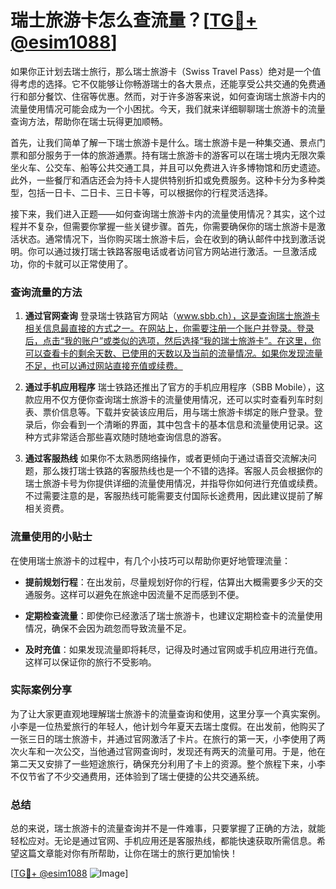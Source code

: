 # 瑞士旅游卡怎么查流量？[[TG💪+ @esim1088](https://t.me/s/esim1088)]

如果你正计划去瑞士旅行，那么瑞士旅游卡（Swiss Travel Pass）绝对是一个值得考虑的选择。它不仅能够让你畅游瑞士的各大景点，还能享受公共交通的免费通行和部分餐饮、住宿等优惠。然而，对于许多游客来说，如何查询瑞士旅游卡内的流量使用情况可能会成为一个小困扰。今天，我们就来详细聊聊瑞士旅游卡的流量查询方法，帮助你在瑞士玩得更加顺畅。

首先，让我们简单了解一下瑞士旅游卡是什么。瑞士旅游卡是一种集交通、景点门票和部分服务于一体的旅游通票。持有瑞士旅游卡的游客可以在瑞士境内无限次乘坐火车、公交车、船等公共交通工具，并且可以免费进入许多博物馆和历史遗迹。此外，一些餐厅和酒店还会为持卡人提供特别折扣或免费服务。这种卡分为多种类型，包括一日卡、二日卡、三日卡等，可以根据你的行程灵活选择。

接下来，我们进入正题——如何查询瑞士旅游卡内的流量使用情况？其实，这个过程并不复杂，但需要你掌握一些关键步骤。首先，你需要确保你的瑞士旅游卡是激活状态。通常情况下，当你购买瑞士旅游卡后，会在收到的确认邮件中找到激活说明。你可以通过拨打瑞士铁路客服电话或者访问官方网站进行激活。一旦激活成功，你的卡就可以正常使用了。

### 查询流量的方法

1. **通过官网查询**
   登录瑞士铁路官方网站（www.sbb.ch），这是查询瑞士旅游卡相关信息最直接的方式之一。在网站上，你需要注册一个账户并登录。登录后，点击“我的账户”或类似的选项，然后选择“我的瑞士旅游卡”。在这里，你可以查看卡的剩余天数、已使用的天数以及当前的流量情况。如果你发现流量不足，也可以通过网站直接充值或续费。

2. **通过手机应用程序**
   瑞士铁路还推出了官方的手机应用程序（SBB Mobile），这款应用不仅方便你查询瑞士旅游卡的流量使用情况，还可以实时查看列车时刻表、票价信息等。下载并安装该应用后，用与瑞士旅游卡绑定的账户登录。登录后，你会看到一个清晰的界面，其中包含卡的基本信息和流量使用记录。这种方式非常适合那些喜欢随时随地查询信息的游客。

3. **通过客服热线**
   如果你不太熟悉网络操作，或者更倾向于通过语音交流解决问题，那么拨打瑞士铁路的客服热线也是一个不错的选择。客服人员会根据你的瑞士旅游卡号为你提供详细的流量使用情况，并指导你如何进行充值或续费。不过需要注意的是，客服热线可能需要支付国际长途费用，因此建议提前了解相关资费。

### 流量使用的小贴士

在使用瑞士旅游卡的过程中，有几个小技巧可以帮助你更好地管理流量：

- **提前规划行程**：在出发前，尽量规划好你的行程，估算出大概需要多少天的交通服务。这样可以避免在旅途中因流量不足而感到不便。
  
- **定期检查流量**：即使你已经激活了瑞士旅游卡，也建议定期检查卡的流量使用情况，确保不会因为疏忽而导致流量不足。

- **及时充值**：如果发现流量即将耗尽，记得及时通过官网或手机应用进行充值。这样可以保证你的旅行不受影响。

### 实际案例分享

为了让大家更直观地理解瑞士旅游卡的流量查询和使用，这里分享一个真实案例。小李是一位热爱旅行的年轻人，他计划今年夏天去瑞士度假。在出发前，他购买了一张三日的瑞士旅游卡，并通过官网激活了卡片。在旅行的第一天，小李使用了两次火车和一次公交，当他通过官网查询时，发现还有两天的流量可用。于是，他在第二天又安排了一些短途旅行，确保充分利用了卡上的资源。整个旅程下来，小李不仅节省了不少交通费用，还体验到了瑞士便捷的公共交通系统。

### 总结

总的来说，瑞士旅游卡的流量查询并不是一件难事，只要掌握了正确的方法，就能轻松应对。无论是通过官网、手机应用还是客服热线，都能快速获取所需信息。希望这篇文章能对你有所帮助，让你在瑞士的旅行更加愉快！

[[TG💪+ @esim1088](https://t.me/s/esim1088) ![Image](https://i.postimg.cc/4NQfJmqS/Snipaste-2025-05-13-00-14-12.png)]